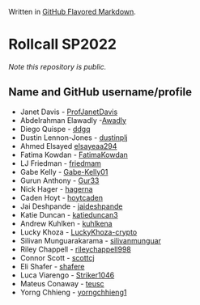 Written in [GitHub Flavored Markdown](https://help.github.com/articles/github-flavored-markdown).

Rollcall SP2022
===============

_Note this repository is public._

Name and GitHub username/profile
--------------------------------
* Janet Davis - [ProfJanetDavis](https://github.com/ProfJanetDavis)
* Abdelrahman Elawadly -[Awadly](https://github.com/Awadly)
* Diego Quispe - [ddgq](https://github.com/ddgq)
* Dustin Lennon-Jones - [dustinplj](https://github.com/dustinplj)
* Ahmed Elsayed [elsayeaa294](https://github.com/elsayeaa294)
* Fatima Kowdan - [FatimaKowdan](https://github.com/FatimaKowdan)
* LJ Friedman - [friedmam](https://github.com/friedmam)
* Gabe Kelly - [Gabe-Kelly01](https://github.com/Gabe-Kelly01)
* Gurun Anthony - [Gur33](https://github.com/Gur33) 
* Nick Hager - [hagerna](https://github.com/hagerna)
* Caden Hoyt - [hoytcaden](https://github.com/hoytcaden)
* Jai Deshpande - [jaideshpande](https://github.com/jaideshpande)
* Katie Duncan - [katieduncan3](https://github.com/katieduncan3)
* Andrew Kuhlken - [kuhlkena](https://github.com/kuhlkena)
* Lucky Khoza - [LuckyKhoza-crypto](https://github.com/LuckyKhoza-crypto)
* Silivan Munguarakarama - [silivanmunguar](https://github.com/silivanmunguar)
* Riley Chappell  - [rileychappell998](https://github.com/rileychappell998)
* Connor Scott - [scottcj](https://github.com/scottcj)
* Eli Shafer - [shafere](https://github.com/shafere)
* Luca Viarengo - [Striker1046](https://github.com/Striker1046)
* Mateus Conaway - [teusc](https://github.com/teusc)
* Yorng Chhieng - [yorngchhieng1](https://github.com/yorngchhieng1)
